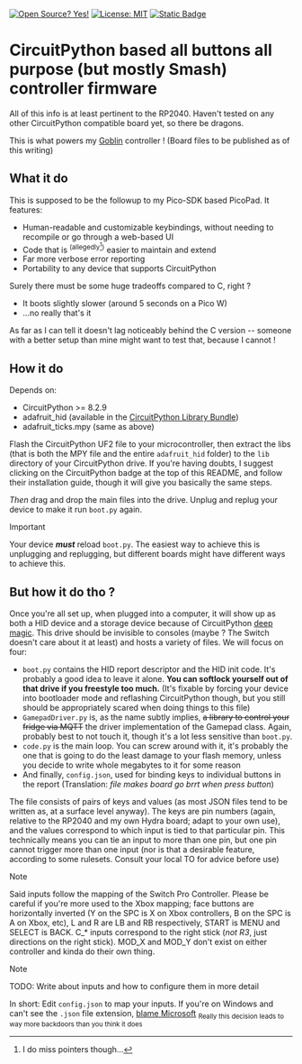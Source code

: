 [![Open Source? Yes!](https://badgen.net/badge/Open%20Source%20%3F/Yes%21/blue?icon=github)](https://github.com/Naereen/badges/) [![License: MIT](https://img.shields.io/badge/License-MIT-yellow.svg)](https://opensource.org/licenses/MIT) [![Static Badge](https://img.shields.io/badge/Made_with-CircuitPython-orange)](https://github.com/adafruit/circuitpython)

# CircuitPython based all buttons all purpose (but mostly Smash) controller firmware

All of this info is at least pertinent to the RP2040. Haven't tested on any other CircuitPython compatible board yet, so there be dragons.

This is what powers my [Goblin](https://github.com/bad64/OpenFightStick/tree/main/Goblin) controller ! (Board files to be published as of this writing)

## What it do

This is supposed to be the followup to my Pico-SDK based PicoPad. It features:

- Human-readable and customizable keybindings, without needing to recompile or go through a web-based UI
- Code that is <sup>(allegedly[^1])</sup> easier to maintain and extend
- Far more verbose error reporting
- Portability to any device that supports CircuitPython

Surely there must be some huge tradeoffs compared to C, right ?

- It boots slightly slower (around 5 seconds on a Pico W)
- ...no really that's it

As far as I can tell it doesn't lag noticeably behind the C version -- someone with a better setup than mine might want to test that, because I cannot !

## How it do

Depends on:

- CircuitPython >= 8.2.9
- adafruit\_hid (available in the [CircuitPython Library Bundle](https://circuitpython.org/libraries))
- adafruit\_ticks.mpy (same as above)

Flash the CircuitPython UF2 file to your microcontroller, then extract the libs (that is both the MPY file and the entire `adafruit_hid` folder) to the `lib` directory of your CircuitPython drive. If you're having doubts, I suggest clicking on the CircuitPython badge at the top of this README, and follow their installation guide, though it will give you basically the same steps.

*Then* drag and drop the main files into the drive. Unplug and replug your device to make it run `boot.py` again.

> [!IMPORTANT]
> Your device ***must*** reload `boot.py`. The easiest way to achieve this is unplugging and replugging, but different boards might have different ways to achieve this.

## But how it do tho ?

Once you're all set up, when plugged into a computer, it will show up as both a HID device and a storage device because of CircuitPython [deep magic](http://www.catb.org/jargon/html/D/deep-magic.html). This drive should be invisible to consoles (maybe ? The Switch doesn't care about it at least) and hosts a variety of files. We will focus on four:

- `boot.py` contains the HID report descriptor and the HID init code. It's probably a good idea to leave it alone. **You can softlock yourself out of that drive if you freestyle too much.** (It's fixable by forcing your device into bootloader mode and reflashing CircuitPython though, but you still should be appropriately scared when doing things to this file)
- `GamepadDriver.py` is, as the name subtly implies, ~~a library to control your fridge via MQTT~~ the driver implementation of the Gamepad class. Again, probably best to not touch it, though it's a lot less sensitive than `boot.py`.
- `code.py` is the main loop. You can screw around with it, it's probably the one that is going to do the least damage to your flash memory, unless you decide to write whole megabytes to it for some reason
- And finally, `config.json`, used for binding keys to individual buttons in the report (Translation: *file makes board go brrt when press button*)

The file consists of pairs of keys and values (as most JSON files tend to be written as, at a surface level anyway). The keys are pin numbers (again, relative to the RP2040 and my own Hydra board; adapt to your own use), and the values correspond to which input is tied to that particular pin. This technically means you can tie an input to more than one pin, but one pin cannot trigger more than one input (nor is that a desirable feature, according to some rulesets. Consult your local TO for advice before use)

> [!NOTE]
> Said inputs follow the mapping of the Switch Pro Controller. Please be careful if you're more used to the Xbox mapping; face buttons are horizontally inverted (Y on the SPC is X on Xbox controllers, B on the SPC is A on Xbox, etc), L and R are LB and RB respectively, START is MENU and SELECT is BACK. C\_\* inputs correspond to the right stick (*not R3*, just directions on the right stick). MOD\_X and MOD\_Y don't exist on either controller and kinda do their own thing.

> [!NOTE]
> TODO: Write about inputs and how to configure them in more detail

In short: Edit `config.json` to map your inputs. If you're on Windows and can't see the `.json` file extension, [blame Microsoft](https://support.microsoft.com/en-us/windows/common-file-name-extensions-in-windows-da4a4430-8e76-89c5-59f7-1cdbbc75cb01) <sub>Really this decision leads to way more backdoors than you think it does</sub>

[^1]: I do miss pointers though...
